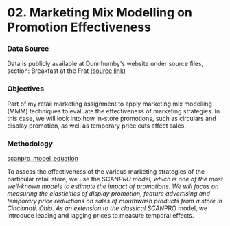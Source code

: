 # 02. Marketing Mix Modelling on Promotion Effectiveness

### Data Source

Data is publicly available at Dunnhumby's website under source files, section: Breakfast at the Frat ([source link](https://www.dunnhumby.com/source-files/))

### Objectives

Part of my retail marketing assignment to apply marketing mix modelling (MMM) techniques to evaluate the effectiveness of marketing strategies.
In this case, we will look into how in-store promotions, such as circulars and display promotion, as well as temporary price cuts affect sales.

### Methodology

[scanpro_model_equation](https://github.com/jad-22/business_analytics/blob/main/projects/02_marketing_mix_modelling/02_mmm_scanpro_equation.png)

To assess the effectiveness of the various marketing strategies of the particular retail store, we use the SCAN*PRO model, which is one of the most well-known models to estimate the impact of promotions.
We will focus on measuring the elasticities of display promotion, feature advertising and temporary price reductions on sales of mouthwash products from a store in Cincinnati, Ohio. 
As an extension to the classical SCAN*PRO model, we introduce leading and lagging prices to measure temporal effects.
